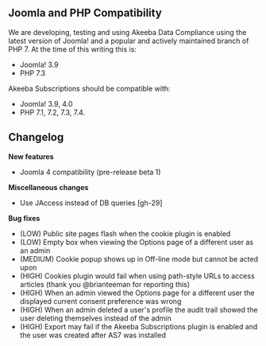 ## Joomla and PHP Compatibility

We are developing, testing and using Akeeba Data Compliance using the latest version of Joomla! and a popular and actively maintained branch of PHP 7. At the time of this writing this is:

* Joomla! 3.9
* PHP 7.3

Akeeba Subscriptions should be compatible with:

* Joomla! 3.9, 4.0
* PHP 7.1, 7.2, 7.3, 7.4.

## Changelog

**New features**

* Joomla 4 compatibility (pre-release beta 1)

**Miscellaneous changes**

* Use JAccess instead of DB queries [gh-29]

**Bug fixes**
* (LOW) Public site pages flash when the cookie plugin is enabled
* (LOW) Empty box when viewing the Options page of a different user as an admin
* (MEDIUM) Cookie popup shows up in Off-line mode but cannot be acted upon
* (HIGH) Cookies plugin would fail when using path-style URLs to access articles (thank you @brianteeman for reporting this)
* (HIGH) When an admin viewed the Options page for a different user the displayed current consent preference was wrong
* (HIGH) When an admin deleted a user's profile the audit trail showed the user deleting themselves instead of the admin
* (HIGH) Export may fail if the Akeeba Subscriptions plugin is enabled and the user was created after AS7 was installed